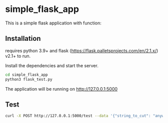 # simple_flask_app

This is a simple flask application with function:

## Installation

requires python 3.9+ and flask (https://flask.palletsprojects.com/en/2.1.x/) v2.1+ to run.

Install the dependencies and start the server.

```sh
cd simple_flask_app
python3 flask_test.py
```
The application will be running on http://127.0.0.1:5000

## Test
```sh
curl -X POST http://127.0.0.1:5000/test --data '{"string_to_cut": "anywordyouwant"}' -H 'Content-Type: application/json'
```
